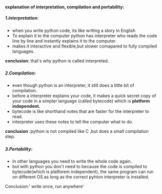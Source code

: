 #### **explanation of interpretation, compilation and portability:**



##### **1.interpretation:**

* when you write python code, its like writing a story in English
* To explain it to the computer python has interpreter who reads the code line by line and instantly explains it to the computer.
* makes it interactive and flexible,but slower comapared to fully compiled languages.





**conclusion**: that's why python is called interpreted.

##### 

##### **2.Compilation:**



* even though python is an interpreter, it still does a little bit of compilation.
* before a interpreter explains your code, it makes a quick secret copy of your code in a simpler language (called bytecode) which is **platform independent.**
* bytecode is like shorthand notes that are faster for the interpreter to read.
* interpreter uses these notes to tell the computer what to do.



**conclusion** :python is not compiled like C ,but does a small compilation step.

##### 

##### **3.Portability:**



* In other languages you need to write the whole code again.
* but with python you don't need to because the code is compiled to bytecode(which is platforem independent), the same program can run on different OS as long as the correct pyhton interpreter is installed.

Conclusion:' write once, run anywhere'





